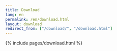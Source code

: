 ```yaml
---
title: Download
lang: en
permalink: /en/download.html
layout: download
redirect_from: ["/download/", "/download.html"]
---
```


{% include pages/download.html %}
 
